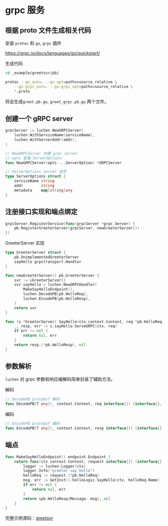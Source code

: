 # grpc 服务


## 根据 proto 文件生成相关代码

安装 `protoc` 和 `go`, `grpc` 插件

<https://grpc.io/docs/languages/go/quickstart/>

生成代码

```bash
cd _example/greetsvr/pb/

protoc --go_out=. --go_opt=paths=source_relative \
    --go-grpc_out=. --go-grpc_opt=paths=source_relative \
    *.proto
```

将会生成`greet.pb.go`, `greet_grpc.pb.go` 两个文件。


## 创建一个 gRPC server

```go
grpcServer := luchen.NewGRPCServer(
    luchen.WithServiceName(serviceName),
    luchen.WithServerAddr(addr),
)
```

```go
// NewGRPCServer 创建 grpc server
// opts 查看 ServerOptions
func NewGRPCServer(opts ...ServerOption) *GRPCServer

// ServerOptions server 选项
type ServerOptions struct {
    serviceName string
    addr        string
    metadata    map[string]any
}
```

## 注册接口实现和端点绑定

```go
grpcServer.RegisterService(func(grpcServer *grpc.Server) {
    pb.RegisterGreeterServer(grpcServer, newGreeterServer())
})
```

GreeterServer 实现
```go
type GreeterServer struct {
    pb.UnimplementedGreeterServer
    sayHello grpctransport.Handler
}

func newGreeterServer() pb.GreeterServer {
    svr := &GreeterServer{}
    svr.sayHello = luchen.NewGRPCHandler(
        MakeSayHelloEndpoint(),
        luchen.DecodePB[pb.HelloReq],
        luchen.EncodePB[pb.HelloResp],
    )
    return svr
}

func (s *GreeterServer) SayHello(ctx context.Context, req *pb.HelloReq) (*pb.HelloResp, error) {
    _, resp, err := s.sayHello.ServeGRPC(ctx, req)
    if err != nil {
        return nil, err
    }
    return resp.(*pb.HelloResp), nil
}
```

## 参数解析

`luchen` 对 grpc 参数和响应编解码简单封装了辅助方法。

解码
```go
// DecodePB protobuf 解码
func DecodePB[T any](_ context.Context, req interface{}) (interface{}, error) 
```

编码
```go
// EncodePB protobuf 编码
func EncodePB[T any](_ context.Context, resp interface{}) (interface{}, error)
```

## 端点

```go
func MakeSayHelloEndpoint() endpoint.Endpoint {
    return func(ctx context.Context, request interface{}) (interface{}, error) {
        logger := luchen.Logger(ctx)
        logger.Info("greeter say hello")
        helloReq := request.(*pb.HelloReq)
        msg, err := GetInst().helloLogic.SayHello(ctx, helloReq.Name)
        if err != nil {
			return nil, err
        }
        return &pb.HelloResp{Message: msg}, nil
    }
}
```

完整示例源码：[greetsvr](https://github.com/fengjx/luchen/tree/dev/_example/greetsvr)


